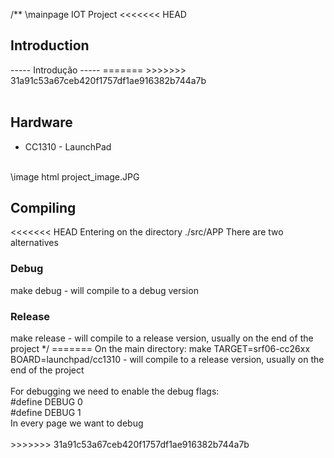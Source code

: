 /**
\mainpage IOT Project
<<<<<<< HEAD
<H2>Introduction</H2>
----- Introdução -----
=======
>>>>>>> 31a91c53a67ceb420f1757df1ae916382b744a7b
<BR>
<BR>
<H2>Hardware</H2>
<UL>
<LI>CC1310 - LaunchPad</LI>
</UL>
<BR>
\image html project_image.JPG
<BR>
<H2>Compiling</H2>
<<<<<<< HEAD
Entering on the directory ./src/APP
There are two alternatives
<H3>Debug</H3>
make debug - will compile to a debug version 
<H3>Release</H3>
make release - will compile to a release version, usually on the end of the project
*/
=======
On the main directory:
make TARGET=srf06-cc26xx BOARD=launchpad/cc1310 - will compile to a release version, usually on the end of the project
<BR>
<BR>
For debugging we need to enable the debug flags:
<BR>
#define DEBUG 0
<BR>
#define DEBUG 1
<BR>
In every page we want to debug
<BR>
<BR>
>>>>>>> 31a91c53a67ceb420f1757df1ae916382b744a7b
